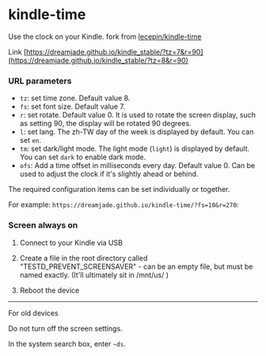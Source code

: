 # kindle-time

Use the clock on your Kindle. fork from [lecepin/kindle-time](https://github.com/lecepin/kindle-time)

Link [https://dreamjade.github.io/kindle_stable/?tz=7&r=90](https://dreamjade.github.io/kindle_stable/?tz=8&r=90)

### URL parameters

- `tz`: set time zone. Default value 8.
- `fs`: set font size. Default value 7.
- `r`: set rotate. Default value 0. It is used to rotate the screen display, such as setting 90, the display will be rotated 90 degrees.
- `l`: set lang. The zh-TW day of the week is displayed by default. You can set `en`.
- `tm`: set dark/light mode. The light mode (`light`) is displayed by default. You can set `dark` to enable dark mode.
- `ofs`: Add a time offset in milliseconds every day. Default value 0. Can be used to adjust the clock if it's slightly ahead or behind.

The required configuration items can be set individually or together.

For example: `https://dreamjade.github.io/kindle-time/?fs=10&r=270`:

### Screen always on

1) Connect to your Kindle via USB
  
2) Create a file in the root directory called "TESTD_PREVENT_SCREENSAVER" - can be an empty file, but must be named exactly. (It'll ultimately sit in /mnt/us/ )
   
3) Reboot the device
   
----------
For old devices

Do not turn off the screen settings.

In the system search box, enter `~ds`.
